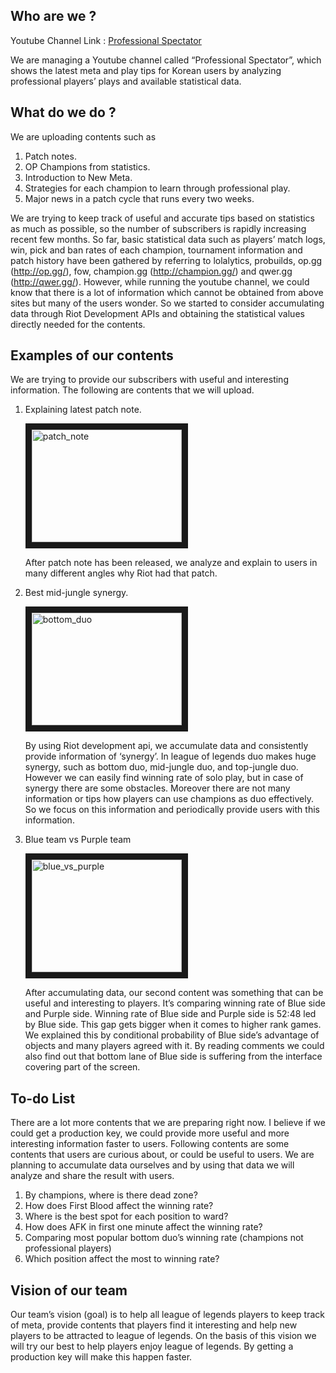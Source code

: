 
## Who are we ?
Youtube Channel Link : [Professional Spectator](https://www.youtube.com/channel/UCqI5lyTpC79pOy2D-VXAMdA?view_as=subscriber)

We are managing a Youtube channel called “Professional Spectator”, which shows the latest meta and play tips for Korean users by analyzing professional players’ plays and available statistical data.


## What do we do ? 
We are uploading contents such as 
1) Patch notes.
2) OP Champions from statistics.
3) Introduction to New Meta.
4) Strategies for each champion to learn through professional play. 
5) Major news in a patch cycle that runs every two weeks. 

 We are trying to keep track of useful and accurate tips based on statistics as much as possible, so the number of subscribers is rapidly increasing recent few months. So far, basic statistical data such as players’ match logs, win, pick and ban rates of each champion, tournament information and patch history have been gathered by referring to lolalytics, probuilds, op.gg (http://op.gg/), fow, champion.gg (http://champion.gg/) and qwer.gg (http://qwer.gg/). However, while running the youtube channel, we could know that there is a lot of information which cannot be obtained from above sites but many of the users wonder. So we started to consider accumulating data through Riot Development APIs and obtaining the statistical values directly needed for the contents.


## Examples of our contents

We are trying to provide our subscribers with useful and interesting information. The following are contents that we will upload.

1. Explaining latest patch note.
    
    <a href="http://www.youtube.com/watch?feature=player_embedded&v=o9zjPn9g-rs
    " target="_blank"><img src="http://img.youtube.com/vi/o9zjPn9g-rs/0.jpg" 
    alt="patch_note" width="240" height="180" border="10" /></a>

    After patch note has been released, we analyze and explain to users in many different angles why Riot had that patch.
1. Best mid-jungle synergy.
    
    <a href="http://www.youtube.com/watch?feature=player_embedded&v=zDC5xRsWAY4
    " target="_blank"><img src="http://img.youtube.com/vi/zDC5xRsWAY4/0.jpg" 
    alt="bottom_duo" width="240" height="180" border="10" /></a>

    By using Riot development api, we accumulate data and consistently provide information of ‘synergy’. In league of legends duo makes huge synergy, such as bottom duo, mid-jungle duo, and top-jungle duo. However we can easily find winning rate of solo play, but in case of synergy there are some obstacles. Moreover there are not many information or tips how players can use champions as duo effectively. So we focus on this information and periodically provide users with this information.
1. Blue team vs Purple team
    
    <a href="http://www.youtube.com/watch?feature=player_embedded&v=7ei1fw6pp2U
    " target="_blank"><img src="http://img.youtube.com/vi/7ei1fw6pp2U/0.jpg" 
    alt="blue_vs_purple" width="240" height="180" border="10" /></a>

    After accumulating data, our second content was something that can be useful and interesting to players. It’s comparing winning rate of Blue side and Purple side. Winning rate of Blue side and Purple side is 52:48 led by Blue side. This gap gets bigger when it comes to higher rank games. We explained this by conditional probability of Blue side’s advantage of objects and many players agreed with it. By reading comments we could also find out that bottom lane of Blue side is suffering from the interface covering part of the screen. 

## To-do List

There are a lot more contents that we are preparing right now. I believe if we could get a production key, we could provide more useful and more interesting information faster to users. Following contents are some contents that users are curious about, or could be useful to users. We are planning to accumulate data ourselves and by using that data we will analyze and share the result with users.

1.  By champions, where is there dead zone?
2.	How does First Blood affect the winning rate?
3.	Where is the best spot for each position to ward?
4.	How does AFK in first one minute affect the winning rate?
5.	Comparing most popular bottom duo’s winning rate (champions not professional players)
6.	Which position affect the most to winning rate?


## Vision of our team

Our team’s vision (goal) is to help all league of legends players to keep track of meta, provide contents that players find it interesting and help new players to be attracted to league of legends. On the basis of this vision we will try our best to help players enjoy league of legends. By getting a production key will make this happen faster.

